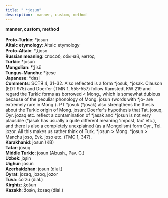 ```yaml
---
title: " *josun"
description:  manner, custom, method
---
```

<strong> manner, custom, method</strong><br><br>
<strong>Proto-Turkic</strong>:  *josun<br>
<strong>Altaic etymology</strong>:  Altaic etymology<br>
<strong> Proto-Altaic</strong>:  *ǯi̯oso<br>
<strong>Russian meaning</strong>:  способ, обычай, метод<br>
<strong>Turkic</strong>:  *josun<br>
<strong>Mongolian</strong>:  *ǯisü<br>
<strong>Tungus-Manchu</strong>:  *ǯese<br>
<strong>Japanese</strong>:  *dǝsi<br>
<strong>Comments</strong>:  ЭСТЯ 4, 31-32. Also reflected is a form *josuk, *josak. Clauson (EDT 975) and Doerfer (TMN 1, 555-557) follow Ramstedt KW 219 and regard the Turkic forms as borrowed < Mong., which is somewhat dubious because of the peculiar phonology of Mong. josun (words with *jo- are extremely rare in Mong.). PT *josuk (*josak) also strengthens the thesis about the Turkic origin of Mong. josun; Doerfer's hypothesis that Tat. josuq, Oyr. jozaq etc. reflect a contamination of *jasak and *josun is not very plausible (*jasak has usually a quite different meaning 'impost, tax' etc.), and there is also a completely unexplained (as a Mongolism) form Oyr., Tel. jozor. All this makes us rather think of Turk. *josun > Mong. *josun > Manchu joso, Evk. joso etc. (ТМС 1, 347).<br>
<strong>Karakhanid</strong>:  josun (KB)<br>
<strong>Tatar</strong>:  josuq<br>
<strong>Middle Turkic</strong>:  josun (Abush., Pav. C.)<br>
<strong>Uzbek</strong>:  jɔ̨sin<br>
<strong>Uighur</strong>:  josun<br>
<strong>Azerbaidzhan</strong>:  josun (dial.)<br>
<strong>Oyrat</strong>:  jozaq, jozoq, jozor<br>
<strong>Tuva</strong>:  čo`zu (dial.)<br>
<strong>Kirghiz</strong>:  ǯošun<br>
<strong>Kazakh</strong>:  žosɨn, žosaq (dial.)<br>


